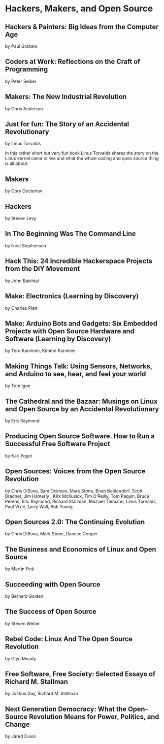 # Hackers, Makers, and Open Source

## Hackers & Painters: Big Ideas from the Computer Age
by Paul Graham

## Coders at Work: Reflections on the Craft of Programming 
by Peter Seibel

## Makers: The New Industrial Revolution
by Chris Anderson

## Just for fun: The Story of an Accidental Revolutionary
by Linus Torvalds

In this rather short but very fun book Linus Torvalds shares the story on the Linux kernel came to live and what the whole coding and open source thing is all about.

## Makers
by Cory Doctorow

## Hackers
by Steven Levy

## In The Beginning Was The Command Line
by Neal Stephenson 

## Hack This: 24 Incredible Hackerspace Projects from the DIY Movement
by John Baichtal

## Make: Electronics (Learning by Discovery)
by Charles Platt

## Make: Arduino Bots and Gadgets: Six Embedded Projects with Open Source Hardware and Software (Learning by Discovery)
by Tero Karvinen, Kimmo Karvinen

## Making Things Talk: Using Sensors, Networks, and Arduino to see, hear, and feel your world 
by Tom Igoe

## The Cathedral and the Bazaar: Musings on Linux and Open Source by an Accidental Revolutionary
by Eric Raymond

## Producing Open Source Software. How to Run a Successful Free Software Project
by Karl Fogel

## Open Sources: Voices from the Open Source Revolution
by Chris DiBona, Sam Ockman, Mark Stone, Brian Behlendorf, Scott Bradner, Jim Hamerly , Kirk McKusick, Tim O'Reilly, Tom Paquin, Bruce Perens, Eric Raymond, Richard Stallman, Michael Tiemann, Linus Torvalds, Paul Vixie, Larry Wall, Bob Young

## Open Sources 2.0: The Continuing Evolution
by Chris DiBona, Mark Stone, Danese Cooper

## The Business and Economics of Linux and Open Source
by Martin Fink

## Succeeding with Open Source
by Bernard Golden

## The Success of Open Source
by Steven Weber

## Rebel Code: Linux And The Open Source Revolution
by Glyn Moody

## Free Software, Free Society: Selected Essays of Richard M. Stallman
by Joshua Gay, Richard M. Stallman

## Next Generation Democracy: What the Open-Source Revolution Means for Power, Politics, and Change
by Jared Duval 